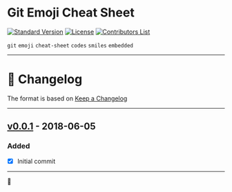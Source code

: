 # Git Emoji Cheat Sheet #

[![Standard Version](https://img.shields.io/badge/release-standard%20version-brightgreen.svg?style=plastic)](https://github.com/conventional-changelog/standard-version)
[![License](https://img.shields.io/badge/license-MIT-green.svg?style=flat)](https://github.com/tbaltrushaitis/git-emoji-cheat-sheet/blob/master/LICENSE)
[![Contributors List](https://img.shields.io/github/contributors/tbaltrushaitis/git-emoji-cheat-sheet.svg)](https://github.com/tbaltrushaitis/git-emoji-cheat-sheet/graphs/contributors)

`git` `emoji` `cheat-sheet` `codes` `smiles` `embedded`

---

# :memo: Changelog #

The format is based on [Keep a Changelog](https://keepachangelog.com/en/1.0.0/)

<!-- ##### Added: ##### -->
<!-- ##### Changed: ##### -->
<!-- ##### Fixed: ##### -->
<!-- ##### Removed: ##### -->

<!-- --- -->

<!-- ## [Unreleased] - Current ## -->
<!-- ## [v0.0.1](Unreleased) - Current ## -->

---

## [v0.0.1](https://github.com/tbaltrushaitis/git-emoji-cheat-sheet/tree/master) - 2018-06-05 ##

### Added ###
- [x] Initial commit

---

:scorpion:

